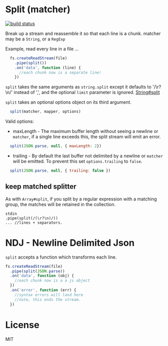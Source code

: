 # Split (matcher)

[![build status](https://secure.travis-ci.org/dominictarr/split.png)](http://travis-ci.org/dominictarr/split)

Break up a stream and reassemble it so that each line is a chunk. matcher may be a `String`, or a `RegExp`

Example, read every line in a file ...

``` js
  fs.createReadStream(file)
    .pipe(split())
    .on('data', function (line) {
      //each chunk now is a separate line!
    })

```

`split` takes the same arguments as `string.split` except it defaults to '/\r?\n/' instead of ',', and the optional `limit` parameter is ignored.
[String#split](https://developer.mozilla.org/en/JavaScript/Reference/Global_Objects/String/split)

`split` takes an optional options object on its third argument.

``` js
  split(matcher, mapper, options)
```

Valid options:

* maxLength - The maximum buffer length without seeing a newline or `matcher`,
  if a single line exceeds this, the split stream will emit an error.

``` js
  split(JSON.parse, null, { maxLength: 2})
```

* trailing - By default the last buffer not delimited by a newline or `matcher` will be emitted. To prevent this set `options.trailing` to `false`.

``` js
  split(JSON.parse, null, { trailing: false })
```

## keep matched splitter

As with `Array#split`, if you split by a regular expression with a matching group,
the matches will be retained in the collection.

```
stdin
.pipe(split(/(\r?\n)/))
... //lines + separators.
```


# NDJ - Newline Delimited Json

`split` accepts a function which transforms each line.

``` js
fs.createReadStream(file)
  .pipe(split(JSON.parse))
  .on('data', function (obj) {
    //each chunk now is a a js object
  })
  .on('error', function (err) {
    //syntax errors will land here
    //note, this ends the stream.
  })
```

# License

MIT
